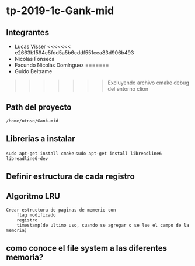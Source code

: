# tp-2019-1c-Gank-mid

## Integrantes
- Lucas Visser
<<<<<<< e2663b1594c5fdd5a5b6cddf551cea83d906b493
- Nicolás Fonseca
- Facundo Nicolás Domínguez
=======
- Guido Beltrame
>>>>>>> Excluyendo archivo cmake debug del entorno clion

## Path del proyecto
`/home/utnso/Gank-mid`

## Librerias a instalar
`sudo apt-get install cmake`
`sudo apt-get install libreadline6 libreadline6-dev`

## Definir estructura de cada registro

## Algoritmo LRU
    Crear estructura de paginas de memerio con
        flag modificado
        registro
        timestamp(de ultimo uso, cuando se agregar o se lee el campo de la memoria)

## como conoce el file system a las diferentes memoria?
